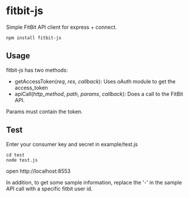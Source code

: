 # fitbit-js

Simple FitBit API client for express + connect.

    npm install fitbit-js

## Usage

fitbit-js has two methods:

* getAccessToken(_req_, _res_, _callback_): Uses oAuth module to get the access_token
* apiCall(_http_method_, _path_, _params_, _callback_): Does a call to the FitBit API.

Params must contain the token.

## Test

Enter your consumer key and secret in example/test.js

    cd test
    node test.js

open http://localhost:8553

In addition, to get some sample information, replace the '-' in the sample API call with a specific fitbit user id.
